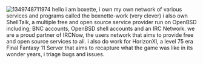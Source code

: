 ![1349748711974](https://i.pinimg.com/originals/c1/a0/b9/c1a0b935463016b652b6d155d4366ed3.jpg)
hello i am boxette, i own my own network of various services and programs called the boxnette-work (very clever)
i also own ShellTalk, a multiple free and open source service provider run on OpenBSD including; BNC accounts, OpenBSD shell accounts
and an IRC Network. we are a proud partner of IRCNow, the users network that aims to provide free and open source services to all.
i also do work for HorizonXI, a level 75 era Final Fantasy 11 Server that aims to recapture what the game was like in its wonder years,
i triage bugs and issues.
